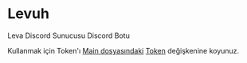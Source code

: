 # Levuh
Leva Discord Sunucusu Discord Botu

Kullanmak için Token'ı [Main dosyasındaki](main.py) [Token](https://github.com/CGTY4537/Levuh/blob/80e4cd72e64d164e4654aa516f10da0b260267e6/main.py#L16) değişkenine koyunuz.

